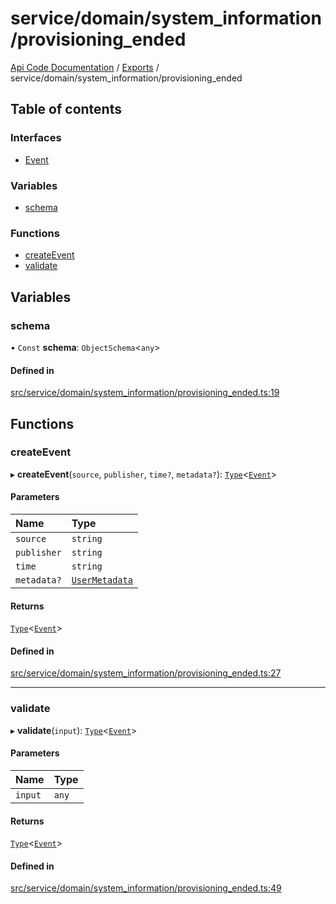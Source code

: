# service/domain/system\_information/provisioning\_ended
 
[Api Code Documentation](../README.md) / [Exports](../modules.md) / service/domain/system\_information/provisioning\_ended

## Table of contents

### Interfaces

- [Event](../interfaces/service_domain_system_information_provisioning_ended.Event.md)

### Variables

- [schema](service_domain_system_information_provisioning_ended.md#schema)

### Functions

- [createEvent](service_domain_system_information_provisioning_ended.md#createevent)
- [validate](service_domain_system_information_provisioning_ended.md#validate)

## Variables

### schema

• `Const` **schema**: `ObjectSchema`\<`any`\>

#### Defined in

[src/service/domain/system_information/provisioning_ended.ts:19](https://github.com/openkfw/TruBudget/blob/26ade46/api/src/service/domain/system_information/provisioning_ended.ts#L19)

## Functions

### createEvent

▸ **createEvent**(`source`, `publisher`, `time?`, `metadata?`): [`Type`](result.md#type)\<[`Event`](../interfaces/service_domain_system_information_provisioning_ended.Event.md)\>

#### Parameters

| Name | Type |
| :------ | :------ |
| `source` | `string` |
| `publisher` | `string` |
| `time` | `string` |
| `metadata?` | [`UserMetadata`](service_domain_metadata.md#usermetadata) |

#### Returns

[`Type`](result.md#type)\<[`Event`](../interfaces/service_domain_system_information_provisioning_ended.Event.md)\>

#### Defined in

[src/service/domain/system_information/provisioning_ended.ts:27](https://github.com/openkfw/TruBudget/blob/26ade46/api/src/service/domain/system_information/provisioning_ended.ts#L27)

___

### validate

▸ **validate**(`input`): [`Type`](result.md#type)\<[`Event`](../interfaces/service_domain_system_information_provisioning_ended.Event.md)\>

#### Parameters

| Name | Type |
| :------ | :------ |
| `input` | `any` |

#### Returns

[`Type`](result.md#type)\<[`Event`](../interfaces/service_domain_system_information_provisioning_ended.Event.md)\>

#### Defined in

[src/service/domain/system_information/provisioning_ended.ts:49](https://github.com/openkfw/TruBudget/blob/26ade46/api/src/service/domain/system_information/provisioning_ended.ts#L49)
